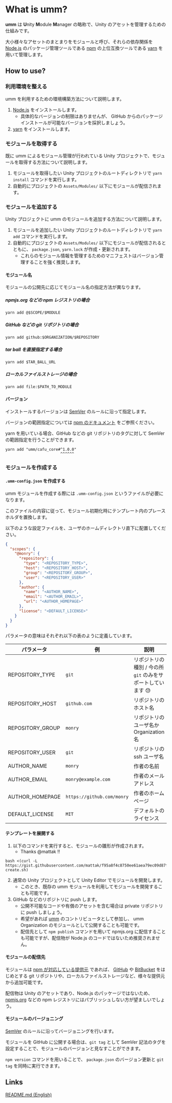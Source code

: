 # What is umm?

**umm** は **U**nity **M**odule **M**anager の略称で、Unity のアセットを管理するための仕組みです。

大小様々なアセットのまとまりをモジュールと呼び、それらの依存関係を [Node.js](https://nodejs.org/) のパッケージ管理ツールである [npm](https://docs.npmjs.com/) の上位互換ツールである [yarn](https://yarnpkg.com/) を用いて管理します。

## How to use?

### 利用環境を整える

umm を利用するための環境構築方法について説明します。

1. [Node.js](https://nodejs.org/) をインストールします。
    * 具体的なバージョンの制限はありませんが、 GitHub からのパッケージインストールが可能なバージョンを採択しましょう。
1. [yarn](https://yarnpkg.com/) をインストールします。

### モジュールを取得する

既に umm によるモジュール管理が行われている Unity プロジェクトで、モジュールを取得する方法について説明します。

1. モジュールを取得したい Unity プロジェクトのルートディレクトリで `yarn install` コマンドを実行します。
1. 自動的にプロジェクトの `Assets/Modules/` 以下にモジュールが配信されます。

### モジュールを追加する

Unity プロジェクトに umm のモジュールを追加する方法について説明します。

1. モジュールを追加したい Unity プロジェクトのルートディレクトリで `yarn add` コマンドを実行します。
1. 自動的にプロジェクトの `Assets/Modules/` 以下にモジュールが配信されるとともに、 `package.json`, `yarn.lock` が作成・更新されます。
    * これらのモジュール情報を管理するためのマニフェストはバージョン管理することを強く推奨します。

#### モジュール名

モジュールの公開先に応じてモジュール名の指定方法が異なります。

##### npmjs.org などの npm レジストリの場合

```shell
yarn add @$SCOPE/$MODULE
```

##### GitHub などの git リポジトリの場合

```shell
yarn add github:$ORGANIZATION/$REPOSITORY
```

##### tar ball を直接指定する場合

```shell
yarn add $TAR_BALL_URL
```

##### ローカルファイルストレージの場合

```shell
yarn add file:$PATH_TO_MODULE
```

#### バージョン

インストールするバージョンは [SemVer](https://semver.org) のルールに沿って指定します。

バージョンの範囲指定については [npm のドキュメント](https://docs.npmjs.com/files/package.json#dependencies) をご参照ください。

yarn を用いている場合、GitHub などの git リポジトリのタグに対して SemVer の範囲指定を行うことができます。

```shell
yarn add "umm/cafu_core#^1.0.0"
                        ^^^^^^
```

### モジュールを作成する

#### `.umm-config.json` を作成する

umm モジュールを作成する際には `.umm-config.json` というファイルが必要になります。

このファイルの内容に従って、モジュール初期化時にテンプレート内のプレースホルダを置換します。

以下のような設定ファイルを、ユーザのホームディレクトリ直下に配置してください。

```json
{
  "scopes": {
    "@monry": {
      "repository": {
        "type": "<REPOSITORY_TYPE>",
        "host": "<REPOSITORY_HOST>",
        "group": "<REPOSITORY_GROUP>",
        "user": "<REPOSITORY_USER>"
      },
      "author": {
        "name": "<AUTHOR_NAME>",
        "email": "<AUTHOR_EMAIL>",
        "url": "<AUTHOR_HOMEPAGE>"
      },
      "license": "<DEFAULT_LICENSE>"
    }
  }
}
```

パラメータの意味はそれぞれ以下の表のように定義しています。

| パラメータ | 例 | 説明 |
| --- | --- | --- |
| REPOSITORY_TYPE | `git` | リポジトリの種別 / 今の所 `git` のみをサポートしています 😓 |
| REPOSITORY_HOST | `github.com` | リポジトリのホスト名 |
| REPOSITORY_GROUP | `monry` | リポジトリのユーザ名か Organization 名 |
| REPOSITORY_USER | `git` | リポジトリの ssh ユーザ名 |
| AUTHOR_NAME | `monry` | 作者の名前 |
| AUTHOR_EMAIL | `monry@example.com` | 作者のメールアドレス |
| AUTHOR_HOMEPAGE | `https://github.com/monry` | 作者のホームページ |
| DEFAULT_LICENSE | `MIT` | デフォルトのライセンス |

#### テンプレートを展開する

1. 以下のコマンドを実行すると、モジュールの雛形が作成されます。
    * Thanks @mattak !!

```shell
bash <(curl -L https://gist.githubusercontent.com/mattak/f95a8f4c8750ee61aea79ec09d87f659/raw/cb49f66f5a7747fa700b2e8fb57f386969e64b49/umm-create.sh)
```

2. 通常の Unity プロジェクトとして Unity Editor でモジュールを開発します。
    * このとき、既存の umm モジュールを利用してモジュールを開発することも可能です。
2. GitHub などのリポジトリに push します。
    * 公開不可能なコードや有償のアセットを含む場合は private リポジトリに push しましょう。
    * 希望があれば [umm](https://github.com/umm) のコントリビュータとして参加し、 umm Organization のモジュールとして公開することも可能です。
    * 配信先として `npm publish` コマンドを用いて npmjs.org に配信することも可能ですが、配信物が Node.js のコードではないため推奨されません。

#### モジュールの配信先

モジュールは [npm が対応している提供元](https://docs.npmjs.com/files/package.json#dependencies) であれば、 [GitHub](https://github.com/) や [BitBucket](https://bitbucket.com) をはじめとする git リポジトリや、ローカルファイルストレージなど、様々な提供元から追加可能です。

配信物は Unity のアセットであり、Node.js のパッケージではないため、[npmjs.org](https://npmjs.org) などの npm レジストリにはパブリッシュしない方が望ましいでしょう。

#### モジュールのバージョニング

[SemVer](https://semver.org) のルールに沿ってバージョニングを行います。

モジュールを GitHub に公開する場合は、`git tag` として SemVer 記法のタグを設定することで、モジュールのバージョンと見なすことができます。

`npm version` コマンドを用いることで、 `package.json` のバージョン更新と `git tag` を同時に実行できます。

## Links

[README.md (English)](README.md)
